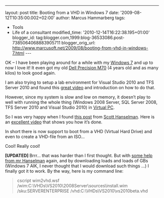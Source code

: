 ---
layout: post
title: Booting from a VHD in Windows 7
date: '2009-08-12T10:35:00.002+02:00'
author: Marcus Hammarberg
tags:
  - Tools
  - Life of a consultant
modified_time: '2010-12-14T16:22:38.195+01:00'
blogger_id: tag:blogger.com,1999:blog-36533086.post-7385064068883905711
blogger_orig_url: http://www.marcusoft.net/2009/08/booting-from-vhd-in-windows-7.html ---

OK – I have been playing around for a while with my
<a href="http://www.microsoft.com/windows/windows-7/"
target="_blank">Windows 7</a> and up to now I love it! It even got my
old <a
href="http://tbn1.google.com/images?q=tbn:uMf9EXIHxwjx2M:http://laptoplogic.com/data/resources/images/31/laptop.jpg"
target="_blank">Dell Precision M70</a> (4 years old and as many kilos)
to look good again.

I am also trying to setup a lab environment for Visual Studio 2010 and
TFS Server 2010 and found this <a
href="http://channel9.msdn.com/shows/10-4/10-4-Episode-20-Downloading-and-Installing-Visual-Studio-2010-Beta-1/"
target="_blank">great video</a> and introduction on how to do that.

However, since my system is slow and low on memory, it doesn’t play to
well with running the whole thing (Windows 2008 Server, SQL Server 2008,
TFS Server 2010 and Visual Studio 2010) in
<a href="http://www.microsoft.com/windows/virtual-pc/"
target="_blank">Virtual PC</a>.

So I was very happy when I found <a
href="http://www.hanselman.com/blog/LessVirtualMoreMachineWindows7AndTheMagicOfBootToVHD.aspx"
target="_blank">this post</a> from
<a href="http://www.hanselman.com/" target="_blank">Scott Hanselman</a>.
Here is an <a
href="http://blogs.msdn.com/mikekol/archive/2009/05/14/the-virtualization-nation-podcast-episode-3-want-to-boot-a-physical-computer-from-a-vhd.aspx"
target="_blank">excellent video</a> that shows you how it’s done.

In short there is now support to boot from a VHD (Virtual Hard Drive)
and even to create a VHD-file from an ISO…

Cool! Really cool!

**\[UPDATED\]
<span class="Apple-style-span" style="font-weight: normal">Brrr... that
was harder than I first thought. But with <a
href="http://www.hanselman.com/blog/StepByStepTurningAWindows7DVDOrISOIntoABootableVHDVirtualMachine.aspx"
target="_blank">some help from mr Hanselman</a> again, and by
downloading loads and loads of GBs (Windows 7 AIK, I never thought that
I would download such things ...) I finally got it to work. By the way,
here is my command line:**

> cscript wim2vhd.wsf /wim:C:\VHDs\VS2010\2008Server\sources\install.wim
> /sku:SERVERENTERPRISE /vhd:C:\VHDs\VS2010\vs2010beta.vhd

